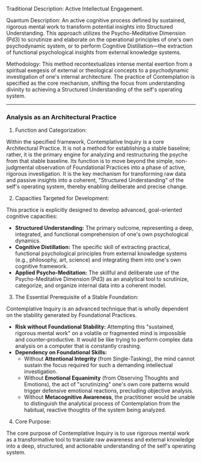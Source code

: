   

Traditional Description: Active Intellectual Engagement.

Quantum Description: An active cognitive process defined by sustained, rigorous mental work to transform potential insights into Structured Understanding. This approach utilizes the Psycho-Meditative Dimension (Pd3) to scrutinize and elaborate on the operational principles of one's own psychodynamic system, or to perform Cognitive Distillation—the extraction of functional psychological insights from external knowledge systems.

Methodology: This method recontextualizes intense mental exertion from a spiritual exegesis of external or theological concepts to a psychodynamic investigation of one's internal architecture. The practice of Contemplation is specified as the core mechanism, shifting the focus from understanding divinity to achieving a Structured Understanding of the self's operating system.

---

### Analysis as an Architectural Practice

1. Function and Categorization:

Within the specified framework, Contemplative Inquiry is a core Architectural Practice. It is not a method for establishing a stable baseline; rather, it is the primary engine for analyzing and restructuring the psyche from that stable baseline. Its function is to move beyond the simple, non-judgmental observation of Foundational Practices into a phase of active, rigorous investigation. It is the key mechanism for transforming raw data and passive insights into a coherent, "Structured Understanding" of the self's operating system, thereby enabling deliberate and precise change.

2. Capacities Targeted for Development:

This practice is explicitly designed to develop advanced, goal-oriented cognitive capacities:

- **Structured Understanding:** The primary outcome, representing a deep, integrated, and functional comprehension of one's own psychological dynamics.
- **Cognitive Distillation:** The specific skill of extracting practical, functional psychological principles from external knowledge systems (e.g., philosophy, art, science) and integrating them into one's own cognitive framework.
- **Applied Psycho-Meditation:** The skillful and deliberate use of the Psycho-Meditative Dimension (Pd3) as an analytical tool to scrutinize, categorize, and organize internal data into a coherent model.

3. The Essential Prerequisite of a Stable Foundation:

Contemplative Inquiry is an advanced technique that is wholly dependent on the stability generated by Foundational Practices.

- **Risk without Foundational Stability:** Attempting this "sustained, rigorous mental work" on a volatile or fragmented mind is impossible and counter-productive. It would be like trying to perform complex data analysis on a computer that is constantly crashing.
- **Dependency on Foundational Skills:**
    - Without **Attentional Integrity** (from Single-Tasking), the mind cannot sustain the focus required for such a demanding intellectual investigation.
    - Without **Emotional Equanimity** (from Observing Thoughts and Emotions), the act of "scrutinizing" one's own core patterns would trigger defensive emotional reactions, precluding objective analysis.
    - Without **Metacognitive Awareness**, the practitioner would be unable to distinguish the analytical process of Contemplation from the habitual, reactive thoughts of the system being analyzed.

4. Core Purpose:

The core purpose of Contemplative Inquiry is to use rigorous mental work as a transformative tool to translate raw awareness and external knowledge into a deep, structured, and actionable understanding of the self's operating system.
